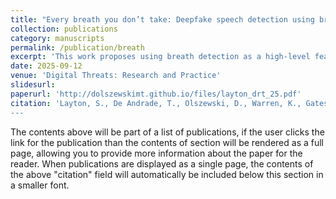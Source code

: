 ```yaml
---
title: "Every breath you don’t take: Deepfake speech detection using breath"
collection: publications
category: manuscripts
permalink: /publication/breath
excerpt: 'This work proposes using breath detection as a high-level feature to distinguish real from deepfake speech, demonstrating its effectiveness on a custom, publicly available dataset of news audio.'
date: 2025-09-12
venue: 'Digital Threats: Research and Practice'
slidesurl: 
paperurl: 'http://dolszewskimt.github.io/files/layton_drt_25.pdf'
citation: 'Layton, S., De Andrade, T., Olszewski, D., Warren, K., Gates, C., Butler, K., & Traynor, P. (2025). Every breath you don’t take: Deepfake speech detection using breath. Digital Threats: Research and Practice, 6(3), 1-18.
---
```


The contents above will be part of a list of publications, if the user clicks the link for the publication than the contents of section will be rendered as a full page, allowing you to provide more information about the paper for the reader. When publications are displayed as a single page, the contents of the above "citation" field will automatically be included below this section in a smaller font.
